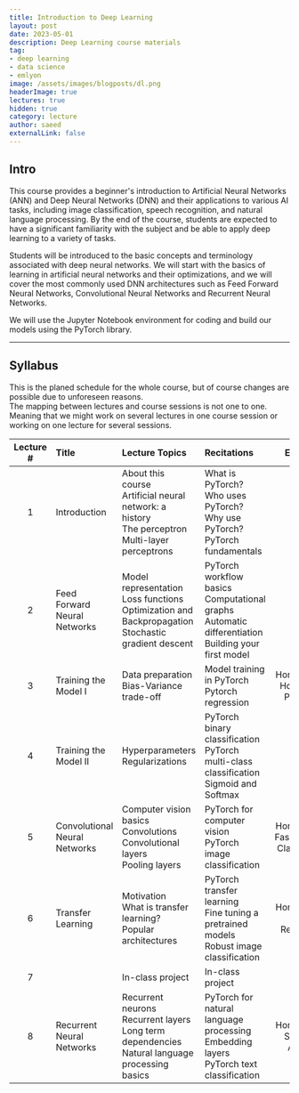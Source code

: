 ```yaml
---
title: Introduction to Deep Learning
layout: post
date: 2023-05-01
description: Deep Learning course materials
tag:
- deep learning
- data science
- emlyon
image: /assets/images/blogposts/dl.png
headerImage: true
lectures: true
hidden: true
category: lecture
author: saeed
externalLink: false
---
```


## Intro

This course provides a beginner's introduction to Artificial Neural Networks (ANN) and Deep Neural Networks (DNN) and their applications to various AI tasks, including image classification, speech recognition, and natural language processing. By the end of the course, students are expected to have a significant familiarity with the subject and be able to apply deep learning to a variety of tasks.

Students will be introduced to the basic concepts and terminology associated with deep neural networks. We will start with the basics of learning in artificial neural networks and their optimizations, and we will cover the most commonly used DNN architectures such as Feed Forward Neural Networks, Convolutional Neural Networks and Recurrent Neural Networks.

We will use the Jupyter Notebook environment for coding and build our models using the PyTorch library.

---

## Syllabus

This is the planed schedule for the whole course, but of course changes are possible due to unforeseen reasons.
<br/>
<span class="evidence">The mapping between lectures and course sessions is not one to one. Meaning that we might work on several lectures in one course session or working on one lecture for several sessions.</span>

<table width="100%" class="styled-table">
    <thead>
        <tr>
            <th style="text-align: center; width:80px;">Lecture #</th>
            <th style="text-align: left;">Title</th>
            <th style="text-align: left;">Lecture Topics</th>
            <th style="text-align: left;">Recitations</th>
            <th style="text-align: center;">Externals</th>
        </tr>
    </thead>
    <tbody>
         <tr class="active-row">
            <td style="text-align: center;">1</td>
            <td style="text-align: left;">Introduction</td>
            <td style="text-align: left;">
            About this course <br/>
            Artificial neural network: a history <br/>
            The perceptron <br/>
            Multi-layer perceptrons
            </td>
            <td style="text-align: left;">
            What is PyTorch? <br/>
            Who uses PyTorch? <br/>
            Why use PyTorch? <br/>
            PyTorch fundamentals
            </td>
            <td style="text-align: center;"></td>
        </tr> 
        <tr>
            <td style="text-align: center;">2</td>
            <td style="text-align: left;">Feed Forward Neural Networks</td>
            <td style="text-align: left;">
            Model representation <br/>
            Loss functions <br/>
            Optimization and Backpropagation <br/>
            Stochastic gradient descent            
            </td>
            <td style="text-align: left;">
            PyTorch workflow basics <br/>
            Computational graphs <br/>
            Automatic differentiation <br/>
            Building your first model
            </td>
            <td style="text-align: center;"></td>
        </tr>
        <tr>
            <td style="text-align: center;">3</td>
            <td style="text-align: left;">Training the Model I</td>
            <td style="text-align: left;">
            Data preparation <br/>
            Bias-Variance trade-off
            </td>
            <td style="text-align: left;">
            Model training in PyTorch <br/>
            Pytorch regression <br/>
            </td>
            <td style="text-align: center;">
            Homework 01 <br/>
            House Price Prediction
            </td>
        </tr>
        <tr>
            <td style="text-align: center;">4</td>
            <td style="text-align: left;">Training the Model II</td>
            <td style="text-align: left;">
            Hyperparameters <br/>
            Regularizations
            </td>
            <td style="text-align: left;">
            PyTorch binary classification <br/>
            PyTorch multi-class classification <br/>        
            Sigmoid and Softmax
            </td>
            <td style="text-align: center;"></td>
        </tr>
        <tr>
            <td style="text-align: center;">5</td>
            <td style="text-align: left;">Convolutional Neural Networks</td>
            <td style="text-align: left;">
            Computer vision basics <nr/>
            Convolutions <br/>
            Convolutional layers <br/>
            Pooling layers
            </td>
            <td style="text-align: left;">
            PyTorch for computer vision <br/>
            PyTorch image classification
            </td>
            <td style="text-align: center;">
            Homework 02 <br/>
            FashionMNIST Classification
            </td>
        </tr>
        <tr>
            <td style="text-align: center;">6</td>
            <td style="text-align: left;"> Transfer Learning </td>
            <td style="text-align: left;">
            Motivation <br/>
            What is transfer learning? <br/>
            Popular architectures
            </td>
            <td style="text-align: left;">
            PyTorch transfer learning <br/>
            Fine tuning a pretrained models <br/>
            Robust image classification
            </td>
            <td style="text-align: center;">
            Homework 03 <br/>
            Activity Recognition    
            </td>
        </tr>
        <tr>
            <td style="text-align: center;">7</td>
            <td style="text-align: left;"></td>
            <td style="text-align: left;">
            In-class project
            </td>
            <td style="text-align: left;">
            In-class project
            </td>
            <td style="text-align: center;"></td>
        </tr> 
        <tr>
            <td style="text-align: center;">8</td>
            <td style="text-align: left;">Recurrent Neural Networks</td>
            <td style="text-align: left;">
            Recurrent neurons <br/>
            Recurrent layers <br/>
            Long term dependencies <br/>
            Natural language processing basics
            </td>
            <td style="text-align: left;">
            PyTorch for natural language processing <br/>
            Embedding layers <br/>
            PyTorch text classification <br/>
            </td>
            <td style="text-align: center;">
            Homework 04 <br/>
            Sentiment Analysis
            </td>
        </tr> 
    </tbody>
</table>